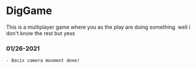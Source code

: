 # DigGame
 This is a multiplayer game where you as the play are doing something. well i don't know the rest but yess

### 01/26-2021
    - Bacis camera movment done!